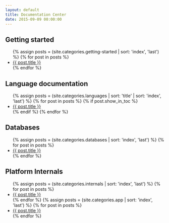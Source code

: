 ```yaml
---
layout: default
title: Documentation Center
date: 2015-09-09 00:00:00
---
```


<div class='row'>
  <div class='col-xs-12 col-sm-6'>
    <h2 class="homepage">Getting started</h2>
    <ul class='list-unstyled'>
    {% assign posts = (site.categories.getting-started | sort: 'index', 'last') %}
    {% for post in posts %}
      <li>
        <a href="{{ post.url }}">{{ post.title }}</a>
      </li>
    {% endfor %}
    </ul>
  </div>
  <div class='col-xs-12 col-sm-6'>
  <h2 class="homepage">Language documentation</h2>
    <ul class='list-unstyled'>
    {% assign posts = (site.categories.languages | sort: 'title' | sort: 'index', 'last') %}
    {% for post in posts %}
      {% if post.show_in_toc %}
      <li>
        <a href="{{ post.url }}">{{ post.title }}</a>
      </li>
      {% endif %}
    {% endfor %}
    </ul>
  </div>
</div>
<div class='row' style="margin-top: 15px">
  <div class='col-xs-12 col-sm-6'>
    <h2 class="homepage">Databases</h2>
      <ul class='list-unstyled'>
      {% assign posts = (site.categories.databases | sort: 'index', 'last') %}
      {% for post in posts %}
        <li>
          <a href="{{ post.url }}">{{ post.title }}</a>
        </li>
      {% endfor %}
      </ul>
  </div>
  <div class='col-xs-12 col-sm-6'>
    <h2 class="homepage">Platform Internals</h2>
    <ul class='list-unstyled'>
    {% assign posts = (site.categories.internals | sort: 'index', 'last') %}
    {% for post in posts %}
      <li>
        <a href="{{ post.url }}">{{ post.title }}</a>
      </li>
    {% endfor %}
    {% assign posts = (site.categories.app | sort: 'index', 'last') %}
    {% for post in posts %}
      <li>
        <a href="{{ post.url }}">{{ post.title }}</a>
      </li>
    {% endfor %}
    </ul>
  </div>
</div>
